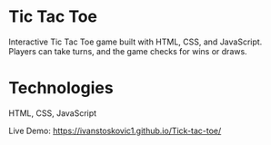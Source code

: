 # Tic Tac Toe

Interactive Tic Tac Toe game built with HTML, CSS, and JavaScript.  
Players can take turns, and the game checks for wins or draws.  

# Technologies
HTML, CSS, JavaScript

Live Demo: https://ivanstoskovic1.github.io/Tick-tac-toe/

